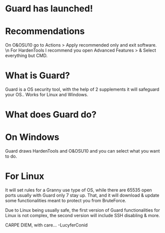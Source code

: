 # Guard has launched!

# Recommendations
On O&OSU10 go to Actions > Apply recommended only and exit software. \n
For HardenTools I recommend you open Advanced Features > & Select everything but CMD.

# What is Guard?
 Guard is a OS security tool, with the help of 2 supplements it will safeguard your OS.. Works for Linux and Windows.

# What does Guard do?
   
   # On Windows
   Guard draws HardenTools and O&OSU10 and you can select what you want to do.

   # For Linux
   It will set rules for a Granny use type of OS, while there are 65535 open ports usually with Guard only 7 stay up.
   That, and it will download & update some functionalities meant to protect you from BruteForce.
   
   Due to Linux being usually safe, the first version of Guard functionalities for Linux is not complex, the second version will include SSH disabling & more.

  

CARPE DIEM, with care...
-LucyferConid
